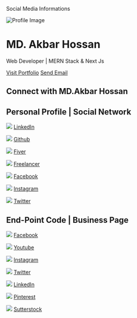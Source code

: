   Social Media Informations   

![Profile Image]([profile-akbar-hossan-web-developer-portfolio-avatar.jpg](https://akbar-hossan-portfolio.vercel.app/_next/image?url=%2F_next%2Fstatic%2Fmedia%2Fakbar-hossan-transparent-image3.5694214b.webp&w=1920&q=75))

MD. Akbar Hossan
================

Web Developer | MERN Stack & Next Js

[Visit Portfolio](https://akbar-hossan05.netlify.app) [Send Email](mailto:akbar.hossan.official@gmail.com)

Connect with MD.Akbar Hossan
----------------------------

Personal Profile | Social Network
---------------------------------

![](https://cdn-icons-png.flaticon.com/128/3536/3536505.png) [LinkedIn](https://www.linkedin.com/in/akbarhossan05/)

![](https://cdn-icons-png.flaticon.com/128/733/733609.png) [Github](https://github.com/MdAkbar05)

![](https://encrypted-tbn0.gstatic.com/images?q=tbn:ANd9GcQOMR4uU2hUSmO2-XXS7hRutc0QHU1CTMmiAS7LAra4e4PU0dh1aW5giE8j8Ens56idWhg&usqp=CAU) [Fiver](https://www.fiverr.com/akbar_hossan5)

![]([https://cdn.worldvectorlogo.com/logos/freelancer-1.svg](https://encrypted-tbn0.gstatic.com/images?q=tbn:ANd9GcRPlyZPlLukwt5NwE2kxG8ViyrVonVVb7t2ag&s)) [Freelancer](https://www.freelancer.com/u/akbarhossan5)

![](https://cdn-icons-png.flaticon.com/128/5968/5968764.png) [Facebook](https://facebook.com/akbar.hossan.05)

![](https://cdn-icons-png.flaticon.com/128/3955/3955024.png) [Instagram](https://www.instagram.com/akbarhossan05)

![](https://cdn-icons-png.flaticon.com/128/5969/5969020.png) [Twitter](https://x.com/akbarhossan05)

End-Point Code | Business Page
------------------------------

![](https://cdn-icons-png.flaticon.com/128/5968/5968764.png) [Facebook](https://facebook.com/endpoint.code)

![](https://cdn-icons-png.flaticon.com/128/3670/3670147.png) [Youtube](https://youtube.com/@endpoint-code)

![](https://cdn-icons-png.flaticon.com/128/3955/3955024.png) [Instagram](https://instagram.com/endpoint.code)

![](https://cdn-icons-png.flaticon.com/128/5969/5969020.png) [Twitter](https://x.com/endpoint_code)

![](https://cdn-icons-png.flaticon.com/128/3536/3536505.png) [LinkedIn](https://linkedin.com/company/endpoint-code)

![](https://cdn-icons-png.flaticon.com/128/145/145808.png) [Pinterest](https://www.pinterest.com/endpoint_code/)

![](https://cdn-icons-png.flaticon.com/128/355/355996.png) [Sutterstock](https://www.shutterstock.com/g/endpoint-code/video/)
